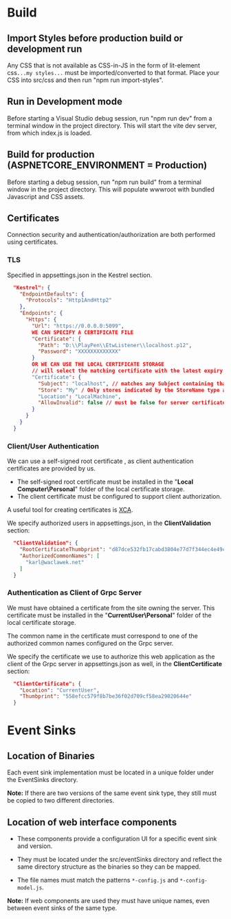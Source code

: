# Build

## Import Styles before production build or development run

Any CSS that is not available as CSS-in-JS in the form of lit-element css`...my styles...` must
be imported/converted to that format. Place your CSS into src/css and then run "npm run import-styles".

## Run in Development mode

Before starting a Visual Studio debug session, run "npm run dev" from a terminal window
in the project directory. This will start the vite dev server, from which index.js is loaded.

## Build for production (ASPNETCORE_ENVIRONMENT = Production)

Before starting a debug session, run "npm run build" from a terminal window in the project directory.
This will populate wwwroot with bundled Javascript and CSS assets.

## Certificates

Connection security and authentication/authorization are both performed using certificates.

### TLS

Specified in appsettings.json in the Kestrel section.

```json
  "Kestrel": {
    "EndpointDefaults": {
      "Protocols": "Http1AndHttp2"
    },
    "Endpoints": {
      "Https": {
        "Url": "https://0.0.0.0:5099",
        WE CAN SPECIFY A CERTIFICATE FILE
        "Certificate": {
          "Path": "D:\\PlayPen\\EtwListener\\localhost.p12",
          "Password": "XXXXXXXXXXXXX"
        }
        OR WE CAN USE THE LOCAL CERTIFICATE STORAGE
        // will select the matching certificate with the latest expiry date
        "Certificate": {
          "Subject": "localhost", // matches any Subject containing that string
          "Store": "My" / Only stores indicated by the StoreName type are accepted
          "Location": "LocalMachine",
          "AllowInvalid": false // must be false for server certificates>
        }
      }
    }
  }
```

### Client/User Authentication

We can use a self-signed root certificate , as client authentication certificates are provided by us. 

- The self-signed root certificate must be installed in the "**Local Computer\Personal**" folder of the local certificate storage.
- The client certificate must be configured to support client authorization.

A useful tool for creating certificates is [XCA](https://www.hohnstaedt.de/xca/).

We specify authorized users in appsettings.json, in the **ClientValidation** section:

```json
  "ClientValidation": {
    "RootCertificateThumbprint": "d87dce532fb17cabd3804e77d7f344ec4e49c80f",
    "AuthorizedCommonNames": [
      "karl@waclawek.net"
    ]
  }
```

### Authentication as Client of Grpc Server

We must have obtained a certificate from the site owning the server. This certificate must be installed in the  "**CurrentUser\Personal**" folder of the local certificate storage.

The common name in the certificate must correspond to one of the authorized common names configured on the Grpc server.

We specify the certificate we use to authorize this web application as the client of the Grpc server in appsettings.json as well, in the **ClientCertificate** section:

```json
  "ClientCertificate": {
    "Location": "CurrentUser",
    "Thumbprint": "558efcc579f8b7be36f02d709cf58ea29020644e"
  }
```

# Event Sinks

## Location of Binaries

Each event sink implementation must be located in a unique folder under the EventSinks directory.

**Note:** If there are two versions of the same event sink type, they still must be copied to two different directories.

## Location of web interface components

- These components provide a configuration UI for a specific event sink and version.

- They must be located under the src/eventSinks directory and reflect the same directory structure as the binaries so they can be mapped.

- The file names must match the patterns `*-config.js` and `*-config-model.js`.

**Note:** If web components are used they must have unique names, even between event sinks of the same type.



